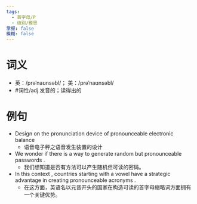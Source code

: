```yaml
---
tags:
  - 首字母/P
  - 级别/雅思
掌握: false
模糊: false
---
```

# 词义
- 英：/prəˈnaʊnsəbl/； 美：/prəˈnaʊnsəbl/
- #词性/adj  发音的；读得出的
# 例句
- Design on the pronunciation device of pronounceable electronic balance
	- 语音电子秤之语音发生装置的设计
- We wonder if there is a way to generate random but pronounceable passwords .
	- 我们想知道是否有方法可以产生随机但可读的密码。
- In this context , countries starting with a vowel have a strategic advantage in creating pronounceable acronyms .
	- 在这方面，英语名以元音开头的国家在构造可读的首字母缩略词方面拥有一个关键优势。
